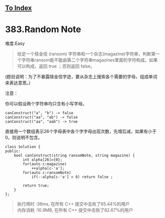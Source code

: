 [To Index](/index.md)
---
# 383.Random Note
难度:Easy
> 给定一个赎金信 (ransom) 字符串和一个杂志(magazine)字符串，判断第一个字符串ransom能不能由第二个字符串magazines里面的字符构成。如果可以构成，返回 true ；否则返回 false。

(题目说明：为了不暴露赎金信字迹，要从杂志上搜索各个需要的字母，组成单词来表达意思。)

注意：

你可以假设两个字符串均只含有小写字母。
```
canConstruct("a", "b") -> false
canConstruct("aa", "ab") -> false
canConstruct("aa", "aab") -> true
```


直接用一个数组表示26个字母表中各个字字母出现次数，先增后减，如果有小于0，则说明不包含。  

```
class Solution {
public:
    bool canConstruct(string ransomNote, string magazine) {
        int alpha[26]={0};
        for(auto c:magazine)
            ++alpha[c-'a'];
        for(auto c:ransomNote)
            if(--alpha[c-'a'] < 0) return false ;
            
        return true;
    }
};
```


> 执行用时 :36ms, 在所有 C++ 提交中击败了65.44%的用户   
内存消耗 :10.9MB, 在所有 C++ 提交中击败了82.67%的用户
